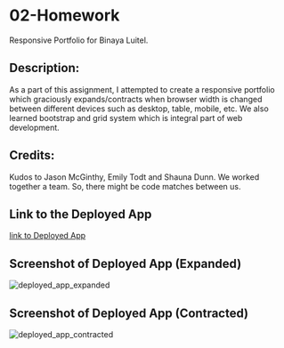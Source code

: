 # 02-Homework
Responsive Portfolio for Binaya Luitel.

## Description:
As a part of this assignment, I attempted to create a responsive portfolio which graciously expands/contracts when browser width is changed between different devices such as desktop, table, mobile, etc. We also learned bootstrap and grid system which is integral part of web development.

## Credits:

Kudos to Jason McGinthy, Emily Todt and Shauna Dunn. We worked together a team. So, there might be code matches between us.


## Link to the Deployed App

[link to Deployed App](https://binayaluitel2.github.io/02-Homework/)

## Screenshot of Deployed App (Expanded)

![deployed_app_expanded](https://user-images.githubusercontent.com/38023074/100572285-13e89600-32a3-11eb-8bfa-2c5e06f7323e.png)

## Screenshot of Deployed App (Contracted)

![deployed_app_contracted](https://user-images.githubusercontent.com/38023074/100572399-5dd17c00-32a3-11eb-9b8b-a6a684855033.png)
